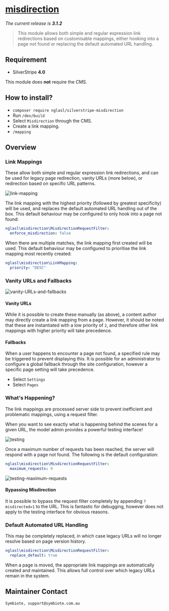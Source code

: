 # [misdirection](https://packagist.org/packages/nglasl/silverstripe-misdirection)

_The current release is **3.1.2**_

> This module allows both simple and regular expression link redirections based on customisable mappings, either hooking into a page not found or replacing the default automated URL handling.

## Requirement

- SilverStripe **4.0**

This module does **not** require the CMS.

## How to install?

- `composer require nglasl/silverstripe-misdirection`
- Run `/dev/build`
- Select `Misdirection` through the CMS.
- Create a link mapping.
- `/mapping`

## Overview

### Link Mappings

These allow both simple and regular expression link redirections, and can be used for legacy page redirection, vanity URLs (more below), or redirection based on specific URL patterns.

![link-mapping](https://raw.githubusercontent.com/nglasl/silverstripe-misdirection/master/client/images/misdirection-link-mapping.png)

The link mapping with the highest priority (followed by greatest specificity) will be used, and replaces the default automated URL handling out of the box. This default behaviour may be configured to only hook into a page not found:

```yaml
nglasl\misdirection\MisdirectionRequestFilter:
  enforce_misdirection: false
```

When there are multiple matches, the link mapping first created will be used. This default behaviour may be configured to prioritise the link mapping most recently created:

```yaml
nglasl\misdirection\LinkMapping:
  priority: "DESC"
```

### Vanity URLs and Fallbacks

![vanity-URLs-and-fallbacks](https://raw.githubusercontent.com/nglasl/silverstripe-misdirection/master/client/images/misdirection-vanity-URLs-and-fallbacks.png)

#### Vanity URLs

While it is possible to create these manually (as above), a content author may directly create a link mapping from a page. However, it should be noted that these are instantiated with a low priority of `2`, and therefore other link mappings with higher priority will take precedence.

#### Fallbacks

When a user happens to encounter a page not found, a specified rule may be triggered to prevent displaying this. It is possible for an administrator to configure a global fallback through the site configuration, however a specific page setting will take precedence.

- Select `Settings`
- Select `Pages`

### What's Happening?

The link mappings are processed server side to prevent inefficient and problematic mappings, using a request filter.

When you want to see exactly what is happening behind the scenes for a given URL, the model admin provides a powerful testing interface!

![testing](https://raw.githubusercontent.com/nglasl/silverstripe-misdirection/master/client/images/misdirection-testing.png)

Once a maximum number of requests has been reached, the server will respond with a page not found. The following is the default configuration:

```yaml
nglasl\misdirection\MisdirectionRequestFilter:
  maximum_requests: 9
```

![testing-maximum-requests](https://raw.githubusercontent.com/nglasl/silverstripe-misdirection/master/client/images/misdirection-testing-maximum-requests.png)

#### Bypassing Misdirection

It is possible to bypass the request filter completely by appending `?misdirected=1` to the URL. This is fantastic for debugging, however does not apply to the testing interface for obvious reasons.

### Default Automated URL Handling

This may be completely replaced, in which case legacy URLs will no longer resolve based on page version history.

```yaml
nglasl\misdirection\MisdirectionRequestFilter:
  replace_default: true
```

When a page is moved, the appropriate link mappings are automatically created and maintained. This allows full control over which legacy URLs remain in the system.

## Maintainer Contact

    Symbiote, support@symbiote.com.au

